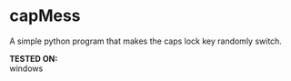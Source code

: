 # capMess
A simple python program that makes the caps lock key randomly switch.

**TESTED ON:**<br>
  windows
